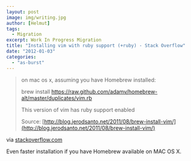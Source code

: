 ```yaml
---
layout: post
image: img/writing.jpg
author: [Helmut]
tags:
  - Migration
excerpt: Work In Progress Migration
title: "Installing vim with ruby support (+ruby) - Stack Overflow"
date: "2012-01-03"
categories: 
  - "as-burst"
---
```


> on mac os x, assuming you have Homebrew installed:
> 
> brew install https://raw.github.com/adamv/homebrew-alt/master/duplicates/vim.rb
> 
> This version of vim has ruby support enabled
> 
> Source: [http://blog.jerodsanto.net/2011/08/brew-install-vim/](http://blog.jerodsanto.net/2011/08/brew-install-vim/)

via [stackoverflow.com](http://stackoverflow.com/questions/3794895/installing-vim-with-ruby-support-ruby)

Even faster installation if you have Homebrew available on MAC OS X.
